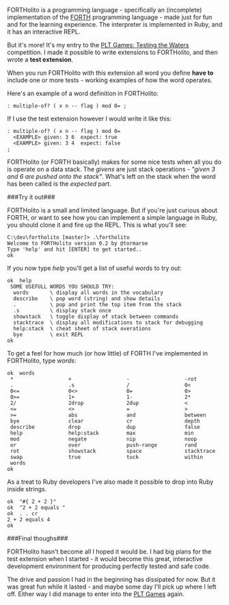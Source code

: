 FORTHolito is a programming language - specifically an (incomplete) implementation of the [FORTH](http://en.wikipedia.org/wiki/Forth_%28programming_language%29) programming language - made just for fun and for the learning experience. The interpreter is implemented in Ruby, and it has an interactive REPL.

But it's more! It's my entry to the [PLT Games: Testing the Waters](http://www.pltgames.com/competition/2013/1) competition. I made it possible to write extensions to FORTHolito, and then wrote a **test extension**.

When you run FORTHolito with this extension all word you define **have to** include one or more tests - working examples of how the word operates.

Here's an example of a word definition in FORTHolito:

    : multiple-of? ( x n -- flag ) mod 0= ;

If I use the test extension however I would write it like this:

    : multiple-of? ( x n -- flag ) mod 0= 
      <EXAMPLE> given: 3 6  expect: true
      <EXAMPLE> given: 3 4  expect: false
    ;

FORTHolito (or FORTH basically) makes for some nice tests when all you do is operate on a data stack. The *givens* are just stack operations - *"given 3 and 6 are pushed onto the stack"*. What's left on the stack when the word has been called is the *expected* part.

###Try it out###

FORTHolito is a small and limited language. But if you're just curious about FORTH, or want to see how you can implement a simple language in Ruby, you should clone it and fire up the REPL. This is what you'll see:

    C:\dev\fortholito [master]> .\fortholito
    Welcome to FORTHolito version 0.2 by @tormaroe
    Type 'help' and hit [ENTER] to get started..
    ok

If you now type *help* you'll get a list of useful words to try out:

    ok  help
     SOME USEFULL WORDS YOU SHOULD TRY:
      words       \ display all words in the vocabulary
      describe    \ pop word (string) and show details
      .           \ pop and print the top item from the stack
      .s          \ display stack once
      showstack   \ toggle display of stack between commands
      stacktrace  \ display all modifications to stack for debugging
      help:stack  \ cheat sheet of stack overations
      bye         \ exit REPL
    ok

To get a feel for how much (or how little) of FORTH I've implemented in FORTHolito, type *words*:

    ok  words
     *                  +                  -                  -rot
     .                  .s                 /                  0<
     0<=                0<>                0=                 0>
     0>=                1+                 1-                 2*
     2/                 2drop              2dup               <
     <=                 <>                 =                  >
     >=                 abs                and                between
     bye                clear              cr                 depth
     describe           drop               dup                false
     help               help:stack         max                min
     mod                negate             nip                noop
     or                 over               push-range         rand
     rot                showstack          space              stacktrace
     swap               true               tuck               within
     words
    ok

As a treat to Ruby developers I've also made it possible to drop into Ruby inside strings.

    ok  "#{ 2 + 2 }"
    ok  "2 + 2 equals "
    ok  . . cr
    2 + 2 equals 4
    ok

###Final thoughs###

FORTHolito hasn't become all I hoped it would be. I had big plans for the test extension when I started - it would become this great, interactive development environment for producing perfectly tested and safe code.

The drive and passion I had in the beginning has dissipated for now. But it was great fun while it lasted - and maybe some day I'll pick up where I left off. Either way I did manage to enter into the [PLT Games](http://www.pltgames.com/competition/2013/1) again.
